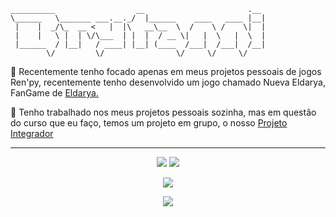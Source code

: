 ```
__________                  __                       .__  
\______   \_______ ___.__._/  |______    ____   ____ |__|
 |    |  _/\_  __ <   |  |\   __\__  \  /    \ /    \|  |
 |    |   \ |  | \/\___  | |  |  / __ \|   |  \   |  \  |
 |______  / |__|   / ____| |__| (____  /___|  /___|  /__|
        \/         \/                \/     \/     \/     
```
  📌 Recentemente tenho focado apenas em meus projetos pessoais de jogos Ren'py, recentemente tenho desenvolvido um jogo chamado Nueva Eldarya, FanGame de [Eldarya.](https://www.eldarya.com.br)

  🤸 Tenho trabalhado nos meus projetos pessoais sozinha, mas em questão do curso que eu faço, temos um projeto em grupo, o nosso [Projeto Integrador](https://github.com/BrytanniADJ/projetointegrador)
<hr>
<p align = "center">
  <img  src = "https://github-readme-stats.vercel.app/api?username=BrytanniADJ&show_icons=true&theme=radical&line_height=27">
  <img src = "https://github-readme-stats.vercel.app/api/top-langs/?username=BrytanniADJ&hide=html,css,java,hlsl&theme=radical">
</p>

<p align = "center">
 <img  src="https://github-readme-streak-stats.herokuapp.com/?user=BrytanniADJ&show_icons=true&locale=en&layout=compact&theme=radical&line_height=0" />
</p>

<p align = "center">
 <img src="https://activity-graph.herokuapp.com/graph?username=BrytanniADJ&theme=redical">
</p>

